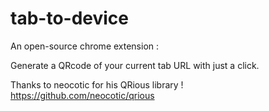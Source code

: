 # tab-to-device
An open-source chrome extension : 

Generate a QRcode of your current tab URL with just a click.

Thanks to neocotic for his QRious library ! https://github.com/neocotic/qrious
